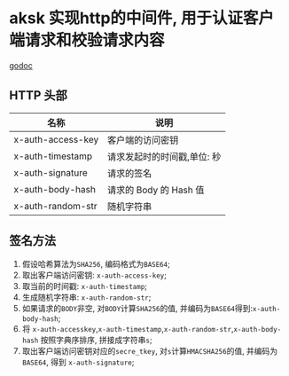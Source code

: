# aksk 实现http的中间件, 用于认证客户端请求和校验请求内容

[godoc](https://pkg.go.dev/github.com/qingtao/aksk?tab=doc)

## HTTP 头部

| 名称              | 说明                        |
| ----------------- | --------------------------- |
| x-auth-access-key | 客户端的访问密钥            |
| x-auth-timestamp  | 请求发起时的时间戳,单位: 秒 |
| x-auth-signature  | 请求的签名                  |
| x-auth-body-hash  | 请求的 Body 的 Hash 值      |
| x-auth-random-str | 随机字符串                  |

## 签名方法

1. 假设哈希算法为`SHA256`, 编码格式为`BASE64`;
2. 取出客户端访问密钥: `x-auth-access-key`;
3. 取当前的时间戳: `x-auth-timestamp`;
4. 生成随机字符串: `x-auth-random-str`;
5. 如果请求的`BODY`非空, 对`BODY`计算`SHA256`的值, 并编码为`BASE64`得到:`x-auth-body-hash`;
6. 将 `x-auth-accesskey`,`x-auth-timestamp`,`x-auth-random-str`,`x-auth-body-hash` 按照字典序排序, 拼接成字符串`s`;
7. 取出客户端访问密钥对应的`secre_tkey`, 对`s`计算`HMACSHA256`的值, 并编码为`BASE64`, 得到 `x-auth-signature`;

